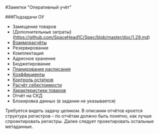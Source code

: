 #Заметки "Оперативный учёт"

###Подзадачи ОУ

- Замещение товаров
- [Дополнительные затраты}(https://github.com/SpaceHead1C/Spec/blob/master/doc/1.29.md)
- [Взаиморасчёты](https://github.com/SpaceHead1C/Spec/blob/master/doc/1.25.md)
- Резервирование
- Комплектация
- Адресное хранение
- Бюджетирование
- [Планирование расписания](https://github.com/SpaceHead1C/Spec/blob/master/doc/1.40.md)
- [Коэффициенты](https://github.com/SpaceHead1C/Spec/blob/master/doc/1.10.md)
- [Контроль остатков](https://github.com/SpaceHead1C/Spec/blob/master/doc/1.38.md)
- [Расчёт себестоимости](https://github.com/SpaceHead1C/Spec/blob/master/doc/1.7.md)
- [Характеристики товаров](https://github.com/SpaceHead1C/Spec/blob/master/doc/1.10.md)
- Отчёт на СКД
- Блокировка данных (в задании не указывается)

Требуется видеть задачу целиком. В описании отчётов кроется структура регистров – по отчётам должно быть понятно, как лучше спроектировать регистры. Далее следует проектировать остальные метаданные.
